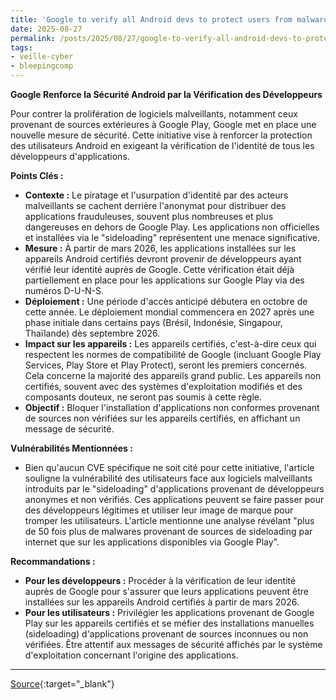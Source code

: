 ```yaml
---
title: 'Google to verify all Android devs to protect users from malware'
date: 2025-08-27
permalink: /posts/2025/08/27/google-to-verify-all-android-devs-to-protect-users-from-malware/
tags:
- veille-cyber
- bleepingcomp
---
```

**Google Renforce la Sécurité Android par la Vérification des Développeurs**

Pour contrer la prolifération de logiciels malveillants, notamment ceux provenant de sources extérieures à Google Play, Google met en place une nouvelle mesure de sécurité. Cette initiative vise à renforcer la protection des utilisateurs Android en exigeant la vérification de l'identité de tous les développeurs d'applications.

**Points Clés :**

*   **Contexte :** Le piratage et l'usurpation d'identité par des acteurs malveillants se cachent derrière l'anonymat pour distribuer des applications frauduleuses, souvent plus nombreuses et plus dangereuses en dehors de Google Play. Les applications non officielles et installées via le "sideloading" représentent une menace significative.
*   **Mesure :** À partir de mars 2026, les applications installées sur les appareils Android certifiés devront provenir de développeurs ayant vérifié leur identité auprès de Google. Cette vérification était déjà partiellement en place pour les applications sur Google Play via des numéros D-U-N-S.
*   **Déploiement :** Une période d'accès anticipé débutera en octobre de cette année. Le déploiement mondial commencera en 2027 après une phase initiale dans certains pays (Brésil, Indonésie, Singapour, Thaïlande) dès septembre 2026.
*   **Impact sur les appareils :** Les appareils certifiés, c'est-à-dire ceux qui respectent les normes de compatibilité de Google (incluant Google Play Services, Play Store et Play Protect), seront les premiers concernés. Cela concerne la majorité des appareils grand public. Les appareils non certifiés, souvent avec des systèmes d'exploitation modifiés et des composants douteux, ne seront pas soumis à cette règle.
*   **Objectif :** Bloquer l'installation d'applications non conformes provenant de sources non vérifiées sur les appareils certifiés, en affichant un message de sécurité.

**Vulnérabilités Mentionnées :**

*   Bien qu'aucun CVE spécifique ne soit cité pour cette initiative, l'article souligne la vulnérabilité des utilisateurs face aux logiciels malveillants introduits par le "sideloading" d'applications provenant de développeurs anonymes et non vérifiés. Ces applications peuvent se faire passer pour des développeurs légitimes et utiliser leur image de marque pour tromper les utilisateurs. L'article mentionne une analyse révélant "plus de 50 fois plus de malwares provenant de sources de sideloading par internet que sur les applications disponibles via Google Play".

**Recommandations :**

*   **Pour les développeurs :** Procéder à la vérification de leur identité auprès de Google pour s'assurer que leurs applications peuvent être installées sur les appareils Android certifiés à partir de mars 2026.
*   **Pour les utilisateurs :** Privilégier les applications provenant de Google Play sur les appareils certifiés et se méfier des installations manuelles (sideloading) d'applications provenant de sources inconnues ou non vérifiées. Être attentif aux messages de sécurité affichés par le système d'exploitation concernant l'origine des applications.

---
[Source](https://www.bleepingcomputer.com/news/security/google-to-verify-all-android-devs-to-protect-users-from-malware/){:target="_blank"}
